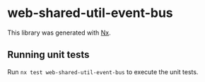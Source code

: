 # web-shared-util-event-bus

This library was generated with [Nx](https://nx.dev).

## Running unit tests

Run `nx test web-shared-util-event-bus` to execute the unit tests.
